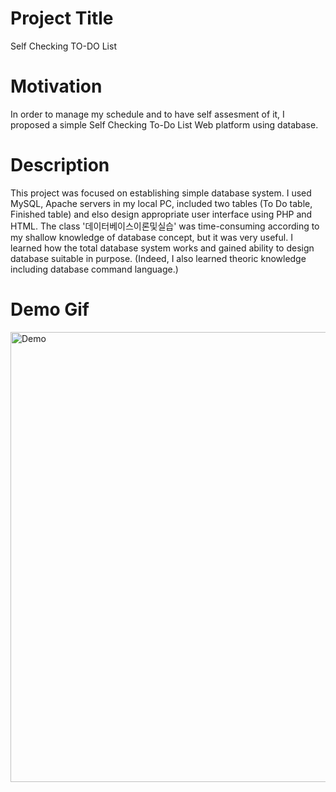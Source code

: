 Project Title
==============
Self Checking TO-DO List 

Motivation
===============
In order to manage my schedule and to have self assesment of it, I proposed a simple Self Checking To-Do List Web platform using database. 

Description
===============
This project was focused on establishing simple database system. 
I used MySQL, Apache servers in my local PC, included two tables (To Do table, Finished table) and elso design appropriate user interface using PHP and HTML.
The class '데이터베이스이론및실습' was time-consuming according to my shallow knowledge of database concept, but it was very useful.
I learned how the total database system works and gained ability to design database suitable in purpose. 
(Indeed, I also learned theoric knowledge including database command language.)

Demo Gif
=============

<img width="720" alt="Demo" src="https://user-images.githubusercontent.com/87460971/186945499-22d188fe-7707-444c-833d-78b371d39662.gif">

